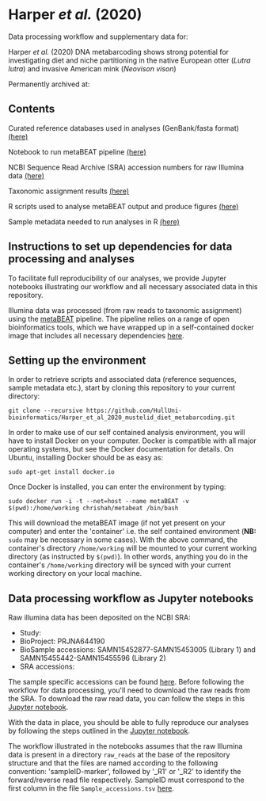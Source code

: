 # Harper *et al.* (2020)

Data processing workflow and supplementary data for:

Harper *et al.* (2020) DNA metabarcoding shows strong potential for investigating diet and niche partitioning in the native European otter (*Lutra lutra*) and invasive American mink (*Neovison vison*) 

Permanently archived at: 


## Contents

Curated reference databases used in analyses (GenBank/fasta format) [(here)](https://github.com/HullUni-bioinformatics/Harper_et_al_2020_mustelid_diet_metabarcoding/tree/master/Reference_database)

Notebook to run metaBEAT pipeline [(here)](https://github.com/HullUni-bioinformatics/Harper_et_al_2020_mustelid_diet_metabarcoding/tree/master/Jupyter_notebooks)

NCBI Sequence Read Archive (SRA) accession numbers for raw Illumina data [(here)](https://github.com/HullUni-bioinformatics/Harper_et_al_2020_mustelid_diet_metabarcoding/tree/master/Data/Sample_accessions.tsv)

Taxonomic assignment results [(here)](https://github.com/HullUni-bioinformatics/Harper_et_al_2020_mustelid_diet_metabarcoding/tree/master/Data/Taxonomic_assignment_results)

R scripts used to analyse metaBEAT output and produce figures [(here)](https://github.com/HullUni-bioinformatics/Harper_et_al_2020_mustelid_diet_metabarcoding/tree/master/R_scripts)

Sample metadata needed to run analyses in R [(here)](https://github.com/HullUni-bioinformatics/Harper_et_al_2020_mustelid_diet_metabarcoding/tree/master/Data/Sample_metadata)


## Instructions to set up dependencies for data processing and analyses

To facilitate full reproducibility of our analyses, we provide Jupyter notebooks illustrating our workflow and all necessary associated data in this repository.

Illumina data was processed (from raw reads to taxonomic assignment) using the [metaBEAT](https://github.com/HullUni-bioinformatics/metaBEAT) pipeline. The pipeline relies on a range of open bioinformatics tools, which we have wrapped up in a self-contained docker image that includes all necessary dependencies [here](https://hub.docker.com/r/chrishah/metabeat/).


## Setting up the environment

In order to retrieve scripts and associated data (reference sequences, sample metadata etc.), start by cloning this repository to your current directory:

```
git clone --recursive https://github.com/HullUni-bioinformatics/Harper_et_al_2020_mustelid_diet_metabarcoding.git
```

In order to make use of our self contained analysis environment, you will have to install Docker on your computer. Docker is compatible with all major operating systems, but see the Docker documentation for details. On Ubuntu, installing Docker should be as easy as:

```
sudo apt-get install docker.io
```

Once Docker is installed, you can enter the environment by typing:

```
sudo docker run -i -t --net=host --name metaBEAT -v $(pwd):/home/working chrishah/metabeat /bin/bash
```

This will download the metaBEAT image (if not yet present on your computer) and enter the 'container' i.e. the self contained environment (**NB:** ```sudo``` may be necessary in some cases). With the above command, the container's directory ```/home/working``` will be mounted to your current working directory (as instructed by ```$(pwd)```). In other words, anything you do in the container's ```/home/working``` directory will be synced with your current working directory on your local machine.


## Data processing workflow as Jupyter notebooks

Raw illumina data has been deposited on the NCBI SRA:
- Study: 
- BioProject: PRJNA644190
- BioSample accessions: SAMN15452877-SAMN15453005 (Library 1) and SAMN15455442-SAMN15455596 (Library 2)
- SRA accessions:  


The sample specific accessions can be found [here](https://github.com/HullUni-bioinformatics/Harper_et_al_2020_mustelid_diet_metabarcoding/tree/master/Data/Sample_accessions.tsv). Before following the workflow for data processing, you'll need to download the raw reads from the SRA. To download the raw read data, you can follow the steps in this [Jupyter notebook](https://github.com/HullUni-bioinformatics/Harper_et_al_2020_mustelid_diet_metabarcoding/tree/master/raw_reads/How_to_download_from_SRA.ipynb).

With the data in place, you should be able to fully reproduce our analyses by following the steps outlined in the [Jupyter notebook](https://github.com/HullUni-bioinformatics/Harper_et_al_2020_mustelid_diet_metabarcoding/tree/master/Jupyter_notebooks).

The workflow illustrated in the notebooks assumes that the raw Illumina data is present in a directory ```raw_reads``` at the base of the repository structure and that the files are named according to the following convention: 'sampleID-marker', followed by '_R1' or '_R2' to identify the forward/reverse read file respectively. SampleID must correspond to the first column in the file ```Sample_accessions.tsv``` [here](https://github.com/HullUni-bioinformatics/Harper_et_al_2020_mustelid_diet_metabarcoding/tree/master/Data/Sample_accessions.tsv).
